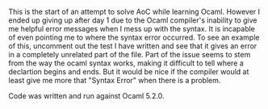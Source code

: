 This is the start of an attempt to solve AoC while learning Ocaml. However I ended up giving up after day 1 due to the Ocaml compiler's inability to give me helpful error messages when I mess up with the syntax. It is incapable of even pointing me to where the syntax error occurred. To see an example of this, uncomment out the test I have written and see that it gives an error in a completely unrelated part of the file. Part of the issue seems to stem from the way the ocaml syntax works, making it difficult to tell where a declartion begins and ends. But it would be nice if the compiler would at least give me more that "Syntax Error" when there is a problem.

Code was written and run against Ocaml 5.2.0.
